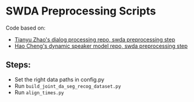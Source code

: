 # SWDA Preprocessing Scripts

Code based on:

* [Tianyu Zhao's dialog processing repo, swda preprocessing step](https://github.com/ZHAOTING/dialog-processing/tree/master/src/tasks/joint_da_seg_recog)
* [Hao Cheng's dynamic speaker model repo, swda preprocessing step](https://github.com/hao-cheng/dynamic_speaker_model/blob/master/data_script/process_predictor_data.py)

## Steps:
* Set the right data paths in config.py
* Run `build_joint_da_seg_recog_dataset.py`
* Run `align_times.py`
